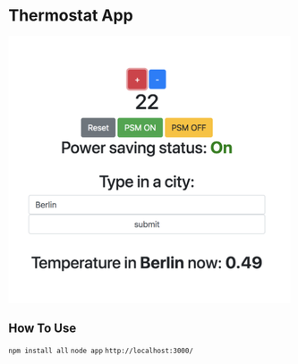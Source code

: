 # Thermostat App

![screen shot](public/screenshot.png)

## How To Use

`npm install all`
`node app`
`http://localhost:3000/`  
